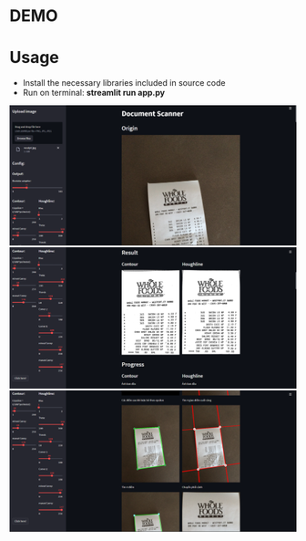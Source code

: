 # **DEMO**

# **Usage**
* Install the necessary libraries included in source code
* Run on terminal: **streamlit run app.py**


![demo](./image/demo1.png)
![demo](./image/demo2.png)
![demo](./image/demo3.png)
